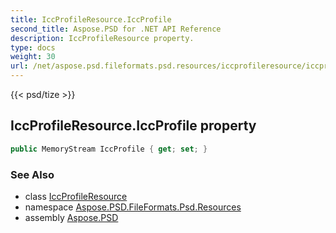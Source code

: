 ```yaml
---
title: IccProfileResource.IccProfile
second_title: Aspose.PSD for .NET API Reference
description: IccProfileResource property. 
type: docs
weight: 30
url: /net/aspose.psd.fileformats.psd.resources/iccprofileresource/iccprofile/
---
```

{{< psd/tize >}}
## IccProfileResource.IccProfile property

```csharp
public MemoryStream IccProfile { get; set; }
```

### See Also

* class [IccProfileResource](../)
* namespace [Aspose.PSD.FileFormats.Psd.Resources](../../iccprofileresource/)
* assembly [Aspose.PSD](../../../)


